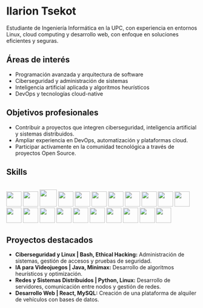 # Ilarion Tsekot 

Estudiante de Ingeniería Informática en la UPC, con experiencia en entornos Linux, cloud computing y desarrollo web, con enfoque en soluciones eficientes y seguras.

## Áreas de interés
- Programación avanzada y arquitectura de software  
- Ciberseguridad y administración de sistemas  
- Inteligencia artificial aplicada y algoritmos heurísticos  
- DevOps y tecnologías cloud-native  

## Objetivos profesionales
- Contribuir a proyectos que integren ciberseguridad, inteligencia artificial y sistemas distribuidos.  
- Ampliar experiencia en DevOps, automatización y plataformas cloud.  
- Participar activamente en la comunidad tecnológica a través de proyectos Open Source.  

## Skills
<span style="font-family: 'Courier New', monospace;"></span>  
<img src="https://cdn.jsdelivr.net/gh/devicons/devicon/icons/python/python-original.svg" width="40"/> 
<img src="https://upload.wikimedia.org/wikipedia/commons/1/19/C_Logo.png" width="40"/>
<img src="https://cdn.jsdelivr.net/gh/devicons/devicon/icons/cplusplus/cplusplus-original.svg" width="45"/> 
<img src="https://cdn.jsdelivr.net/gh/devicons/devicon@latest/icons/java/java-original.svg" width="40"/>
<img src="https://cdn.jsdelivr.net/gh/devicons/devicon@latest/icons/javascript/javascript-original.svg" width="40"/> 
<img src="https://cdn.jsdelivr.net/gh/devicons/devicon/icons/html5/html5-original.svg" width="40"/> 
<img src="https://cdn.jsdelivr.net/gh/devicons/devicon/icons/css3/css3-original.svg" width="40"/> 
<img src="https://cdn.jsdelivr.net/gh/devicons/devicon/icons/react/react-original.svg" width="40"/> 
<img src="https://cdn.jsdelivr.net/gh/devicons/devicon/icons/mysql/mysql-original.svg" width="40"/> 
<img src="https://cdn.jsdelivr.net/gh/devicons/devicon@latest/icons/postgresql/postgresql-original.svg" width="40"/> 
<img src="https://cdn.jsdelivr.net/gh/devicons/devicon@latest/icons/docker/docker-original.svg" width="40"/> 
<img src="https://cdn.jsdelivr.net/gh/devicons/devicon/icons/kubernetes/kubernetes-plain.svg" width="40"/> 
<img src="https://cdn.jsdelivr.net/gh/devicons/devicon/icons/terraform/terraform-original.svg" width="40"/> 
<img src="https://cdn.jsdelivr.net/gh/devicons/devicon/icons/git/git-original.svg" width="40"/> 
<img src="https://cdn.jsdelivr.net/gh/devicons/devicon@latest/icons/gitlab/gitlab-original.svg" width="40"/>
<img src="https://cdn.jsdelivr.net/gh/devicons/devicon@latest/icons/bash/bash-original.svg" width="40"/>
<img src="https://cdn.jsdelivr.net/gh/devicons/devicon/icons/linux/linux-original.svg" width="40"/> 
<img src="https://cdn.jsdelivr.net/gh/devicons/devicon@latest/icons/kalilinux/kalilinux-original.svg" width="40"/> 
<img src="https://cdn.jsdelivr.net/gh/devicons/devicon@latest/icons/archlinux/archlinux-original.svg" width="40"/> 
<img src="https://cdn.jsdelivr.net/gh/devicons/devicon@latest/icons/ubuntu/ubuntu-original.svg" width="40"/> 
<img src="https://cdn.jsdelivr.net/gh/devicons/devicon@latest/icons/netbeans/netbeans-original.svg" width="40"/>

<!-- <img src="https://cdn.jsdelivr.net/gh/devicons/devicon@latest/icons/amazonwebservices/amazonwebservices-plain-wordmark.svg" width="40"/>    -->    

## Proyectos destacados
- **Ciberseguridad y Linux | Bash, Ethical Hacking:** Administración de sistemas, gestión de accesos y pruebas de seguridad.  
- **IA para Videojuegos | Java, Minimax:** Desarrollo de algoritmos heurísticos y optimización.  
- **Redes y Sistemas Distribuidos | Python, Linux:** Desarrollo de servidores, comunicación entre nodos y gestión de redes.  
- **Desarrollo Web | React, MySQL:** Creación de una plataforma de alquiler de vehículos con bases de datos.  

